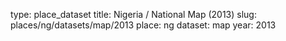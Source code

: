 type: place_dataset
title: Nigeria / National Map (2013)
slug: places/ng/datasets/map/2013
place: ng
dataset: map
year: 2013
